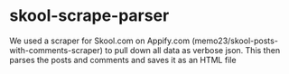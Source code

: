 # skool-scrape-parser
We used a scraper for Skool.com on Appify.com (memo23/skool-posts-with-comments-scraper) to pull down all data as verbose json. This then parses the posts and comments and saves it as an HTML file
